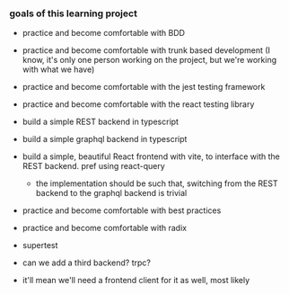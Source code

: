 ### goals of this learning project

- practice and become comfortable with BDD
- practice and become comfortable with trunk based development (I know, it's only one person working on the project, but we're working with what we have)
- practice and become comfortable with the jest testing framework
- practice and become comfortable with the react testing library
- build a simple REST backend in typescript
- build a simple graphql backend in typescript
- build a simple, beautiful React frontend with vite, to interface with the REST backend. pref using react-query
  - the implementation should be such that, switching from the REST backend to the graphql backend is trivial
- practice and become comfortable with best practices
- practice and become comfortable with radix
- supertest

- can we add a third backend? trpc?
- it'll mean we'll need a frontend client for it as well, most likely
